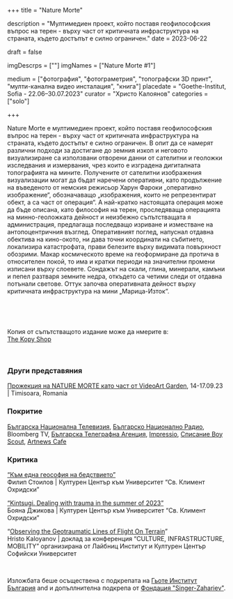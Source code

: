 +++
title = "Nature Morte"

description = "Мултимедиен проект, който поставя геофилософския въпрос на терен - върху част от критичната инфраструктура на страната, където достъпът е силно ограничен."
date = 2023-06-22

draft = false

imgDescrps = [""]
imgNames = ["Nature Morte #1"]

medium = ["фотография", "фотограметрия", "топографски 3D принт", "мулти-канална видео инсталация", "книга"]
placedate = "Goethe-Institut, Sofia - 22.06–30.07.2023"
curator = "Христо Калоянов"
categories = ["solo"]

+++

Nature Morte е мултимедиен проект, който поставя геофилософския въпрос на терен - върху част от критичната инфраструктура на страната, където достъпът е силно ограничен. В опит да се намерят различни подходи за достигане до земния изкоп и неговото визуализиране са използвани отворени данни от сателитни и геоложки изследвания и измервания, чрез които е изградена дигиталната топографията на мините.
Получените от сателитни изображения визуализации могат да бъдат наречени оперативни, като продължение на въведеното от немския режисьор Харун Фароки „оперативно изображение“, обозначаващо „изображения, които не репрезентират обект, а са част от операция“. А най-кратко настоящата операция може да бъде описана, като философия на терен, проследяваща операцията на минно-геоложката дейност и неизбежно съпътстващата я администрация, предлагаща последващо изриване и изместване на антопоцентричния възглед.
Оперативният поглед, напуснал отдавна обектива на кино-окото, ни дава точни координати на събитието, локализира катастрофата, прави белезите върху видимата повърхност обозрими. Макар космическото време на геоформиране да протича в относителен покой, то има и кратки периоди на значителни промени изписани върху слоевете. Сондажът на скали, глина, минерали, камъни и пепел разтваря земните недра, откъдето са четими следи от отдавна потънали светове. Оттук започва оперативната дейност върху критичната инфраструктура на мини „Марица-Изток“.

&nbsp;

&nbsp;

Копия от съпътстващото издание може да нмерите в:<br> [The Kopy Shop](https://www.thekopy.shop/product/nature-morte)

&nbsp;

### Други представяния
[Прожекция на NATURE MORTE като част от VideoArt Garden](https://timisoara2023.eu/ro/evenimente/coatings-videoart-garden/), 14-17.09.23 | Timisoara, Romania
### Покритие
[Българска Национална Телевизия](https://bnt.bg/news/izlozhbata-nature-morte-v-gyote-institut-v347709-319285news.html), [Българско Национално Радио](https://bnr.bg/horizont/post/101854514/nature-morte-tvorcheski-pogled-kam-vagledobivnata-industria),
Bloomberg TV,
[Българска Телеграфна Агенция](https://www.bta.bg/bg/news/lik/491946-diskusiya-na-tema-vaglishtna-tropika-razglezhda-dobiva-na-ruda-i-kak-vdahnovya),
[Impressio](https://impressio.dir.bg/photography/vaglishtna-tropika-v-gyote-institut-i-ko-op),
[Списание Boy Scout](https://boyscoutmag.com/2023/07/kakvo-da-pravim-v-sofia-prez-july-2/),
[Artnews Cafe](https://openartfiles.bg/openartfiles.bg/public/bg/artnewscafebulletin)

### Критика
[“Към една геософия на бедствието”](https://culturecenter-su.org/philip-stoilov-nature-morte/)<br>
Филип Стоилов | Културен Център към Университет  “Св. Климент Охридски”

[“Kintsugi. Dealing with trauma in the summer of 2023”](https://culturecenter-su.org/kritika-x-3-june2023-boyana-dzhikova/)<br>
Бояна Джикова | Културен Център към Университет  “Св. Климент Охридски”

“[Observing the Geotraumatic Lines of Flight On Terrain](https://culturecenter-su.org/wp-content/uploads/2023/10/programme-2023.pdf)”
<br>
Hristo Kaloyanov | доклад за конференция “CULTURE, INFRASTRUCTURE, MOBILITY” организирана от Лайбниц Институт и Културен Център Софийски Университет

&nbsp;

Изложбата беше осъществена с подкрепата на [Гьоте Институт България](https://www.goethe.de/ins/bg/en/ver.cfm?event_id=24801982) and и допъллнителна подкрепа от [Фондация "Singer-Zahariev"](https://singer-zahariev.eu/projects/nature-morte-opening-at-goethe-institute/).